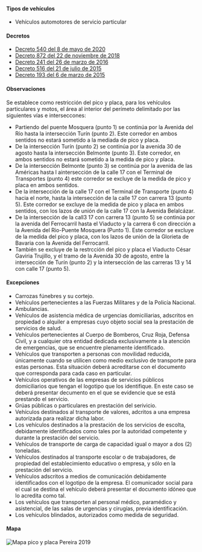 #### Tipos de vehículos

- Vehículos automotores de servicio particular

#### Decretos

- [Decreto 540 del 8 de mayo de 2020](http://www.pereira.gov.co/Transparencia/Normatividad/DECRETOS/2020/DECRETO%20MUNICIPAL%20DE%20PEREIRA%20NO.%20540%20DE%2008%20DE%20MAYO%20DE%202020_ADOPCION%20DE%20DECRETO%20636%20DE%202020%20.pdf.pdf)
- [Decreto 872 del 22 de noviembre de 2018](https://pyphoy.s3.amazonaws.com/docs/pereira/decreto-872-del-22-de-noviembre-de-2018.pdf)
- [Decreto 241 del 26 de marzo de 2016](https://pyphoy.s3.amazonaws.com/docs/pereira/decreto-241-del-26-de-marzo-de-2016.pdf)
- [Decreto 516 del 21 de julio de 2015](https://pyphoy.s3.amazonaws.com/docs/pereira/decreto-516-del-21-de-julio-de-2015.pdf)
- [Decreto 193 del 6 de marzo de 2015](https://pyphoy.s3.amazonaws.com/docs/pereira/decreto-193-del-6-de-marzo-de-2015.pdf)

#### Observaciones

Se establece como restricción del pico y placa, para los vehículos particulares y motos, el área al interior del perímeto delimitado por las siguientes vías e interseccones:

- Partiendo del puente Mosquera (punto 1) se continúa por la Avenida del Río hasta la intersección Turín (punto 2). Este corredor en ambos sentidos no estará sometido a la mediada de pico y placa.
- De la intersección Turín (punto 2) se continúa por la avenida 30 de agosto hasta la intersección Belmonte (punto 3). Este corredor, en ambos sentidos no estará sometido a la medida de pico y placa.
- De la intersección Belmonte (punto 3) se continúa por la avenida de las Américas hasta l aintersección de la calle 17 con el Terminal de Transportes (punto 4) este corredor se excluye de la medida de pico y placa en ambos sentidos.
- De la intersección de la calle 17 con el Terminal de Transporte (punto 4) hacia el norte, hasta la intersección de la calle 17 con carrera 13 (punto 5). Este corredor se excluye de la medida de pico y placa en ambos sentidos, con los lazos de unión de la calle 17 con la Avenida Belalcázar.
- De la intersección de la call3 17 con carrera 13 (punto 5) se continúa por la avenida del Ferrocarril hasta el Viaducto y la carrera 6 con dirección a la Avenida del Rio-Puente Mosquera (Punto 1). Este corredor se excluye de la medida del pico y placa, con los lazos de unión de la Glorieta de Bavaria con la Avenida del Ferrocarril.
- También se excluye de la restrcción del pico y placa el Viaducto César Gaviria Trujillo, y el tramo de la Avenida 30 de agosto, entre la intersección de Turín (punto 2) y la intersección de las carreras 13 y 14 con calle 17 (punto 5).

#### Excepciones

- Carrozas fúnebres y su cortejo.
- Vehículos pertenecientes a las Fuerzas Militares y de la Policía Nacional.
- Ambulancias.
- Vehículos de asistencia médica de urgencias domiciliarias, adscritos en propiedad o alquiler a empresas cuyo objeto social sea la prestación de servicios de salud.
- Vehículos pertenecientes al Cuerpo de Bomberos, Cruz Roja, Defensa Civil, y a cualquier otra entidad dedicada exclusivamente a la atención de emergencias, que se encuentre plenamente identificado.
- Vehículos que transporten a personas con movilidad reducida, únicamente cuando se utilicen como medio exclusivo de transporte para estas personas. Esta situación deberá acreditarse con el documento que corresponda para cada caso en particular.
- Vehículos operativos de las empresas de servicios públicos domiciliarios que tengan el logotipo que los identifique. En este caso se deberá presentar decumento en el que se evidencie que se está prestando el servicio.
- Grúas públicas o particulares en prestación del serivicio.
- Vehículos destinados al transporte de valores, adcritos a una empresa autorizada para realizar dicha labor.
- Los vehículos destinados a la prestación de los servicios de escolta, debidamente identificados como tales por la autoridad competente y durante la prestación del servicio.
- Vehículos de transporte de carga de capacidad igual o mayor a dos (2) toneladas.
- Vehículos destinados al transporte escolar o de trabajadores, de propiedad del establecimiento educativo o empresa, y sólo en la prestación del servicio.
- Vehículos adscritos a medios de comunicación debidamente identificados con el logotipo de la empresa. El comunicador social para el cual se destina el vehículo deberá presentar el documento idóneo que lo acredita como tal.
- Los vehículos que transporten al personal médico, paramédico y asistencial, de las salas de urgencias y cirugías, previa identificación.
- Los vehículos blindados, autorizados como medida de seguridad.

#### Mapa

![Mapa pico y placa Pereira 2019](https://pyphoy.s3.amazonaws.com/docs/pereira/mapa-pico-y-placa-pereira-2019.jpg)
